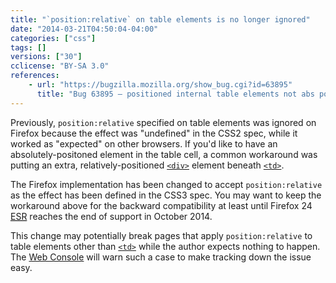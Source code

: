 ```yaml
---
title: "`position:relative` on table elements is no longer ignored"
date: "2014-03-21T04:50:04-04:00"
categories: ["css"]
tags: []
versions: ["30"]
cclicense: "BY-SA 3.0"
references:
    - url: "https://bugzilla.mozilla.org/show_bug.cgi?id=63895"
      title: "Bug 63895 – positioned internal table elements not abs pos containing block"
---
```

Previously, `position:relative` specified on table elements was ignored on Firefox because the effect was "undefined" in the CSS2 spec, while it worked as "expected" on other browsers. If you'd like to have an absolutely-positoned element in the table cell, a common workaround was putting an extra, relatively-positioned [`<div>`](https://developer.mozilla.org/en-US/docs/Web/HTML/Element/div) element beneath [`<td>`](https://developer.mozilla.org/en-US/docs/Web/HTML/Element/td).

The Firefox implementation has been changed to accept `position:relative` as the effect has been defined in the CSS3 spec. You may want to keep the workaround above for the backward compatibility at least until Firefox 24 [<abbr title="Extended Support Release">ESR</abbr>](https://www.mozilla.org/firefox/organizations/) reaches the end of support in <time datetime="2014-10">October 2014</time>.

This change may potentially break pages that apply `position:relative` to table elements other than [`<td>`](https://developer.mozilla.org/en-US/docs/Web/HTML/Element/td) while the author expects nothing to happen. The [Web Console](https://developer.mozilla.org/en-US/docs/Tools/Web_Console) will warn such a case to make tracking down the issue easy.
